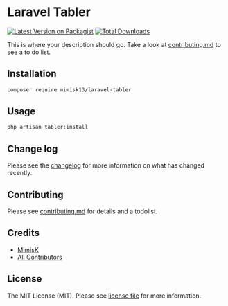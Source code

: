 # Laravel Tabler

[![Latest Version on Packagist][ico-version]][link-packagist]
[![Total Downloads][ico-downloads]][link-downloads]

This is where your description should go. Take a look at [contributing.md](contributing.md) to see a to do list.

## Installation

``` bash
composer require mimisk13/laravel-tabler
```

## Usage

```bash
php artisan tabler:install
```

## Change log

Please see the [changelog](CHANGELOG.md) for more information on what has changed recently.

## Contributing

Please see [contributing.md](CONTRIBUTING.md) for details and a todolist.

## Credits

- [MimisK][link-author]
- [All Contributors][link-contributors]

## License
The MIT License (MIT). Please see [license file](LICENSE.md) for more information.

[ico-version]: https://img.shields.io/packagist/v/mimisk13/laravel-tabler.svg?style=flat-square
[ico-downloads]: https://img.shields.io/packagist/dt/mimisk13/laravel-tabler.svg?style=flat-square
[ico-travis]: https://img.shields.io/travis/mimisk13/laravel-tabler/master.svg?style=flat-square
[ico-styleci]: https://styleci.io/repos/12345678/shield

[link-packagist]: https://packagist.org/packages/mimisk13/laravel-tabler
[link-downloads]: https://packagist.org/packages/mimisk13/laravel-tabler
[link-travis]: https://travis-ci.org/mimisk13/laravel-tabler
[link-styleci]: https://styleci.io/repos/12345678
[link-author]: https://github.com/mimisk13
[link-contributors]: ../../contributors
